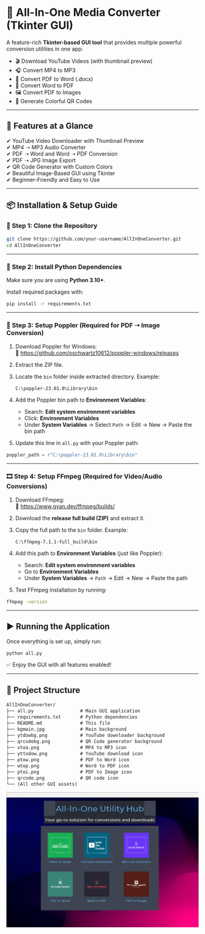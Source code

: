 # 🎥 All-In-One Media Converter (Tkinter GUI)

A feature-rich **Tkinter-based GUI tool** that provides multiple powerful conversion utilities in one app:

- 🎬 Download YouTube Videos (with thumbnail preview)
- 🎧 Convert MP4 to MP3
- 📄 Convert PDF to Word (.docx)
- 📑 Convert Word to PDF
- 🖼️ Convert PDF to Images
- 🔗 Generate Colorful QR Codes

---

## 🚀 Features at a Glance

✔ YouTube Video Downloader with Thumbnail Preview  
✔ MP4 ➝ MP3 Audio Converter  
✔ PDF ➝ Word and Word ➝ PDF Conversion  
✔ PDF ➝ JPG Image Export  
✔ QR Code Generator with Custom Colors  
✔ Beautiful Image-Based GUI using Tkinter  
✔ Beginner-Friendly and Easy to Use

---

## 📦 Installation & Setup Guide

### 📁 Step 1: Clone the Repository

```bash
git clone https://github.com/your-username/AllInOneConverter.git
cd AllInOneConverter
```

---

### 🐍 Step 2: Install Python Dependencies

Make sure you are using **Python 3.10+**.

Install required packages with:

```bash
pip install -r requirements.txt
```

---

### 📸 Step 3: Setup Poppler (Required for PDF ➝ Image Conversion)

1. Download Poppler for Windows:  
   🔗 https://github.com/oschwartz10612/poppler-windows/releases

2. Extract the ZIP file.

3. Locate the `bin` folder inside extracted directory. Example:  
   ```
   C:\poppler-23.01.0\Library\bin
   ```

4. Add the Poppler bin path to **Environment Variables**:  
   - Search: **Edit system environment variables**
   - Click: **Environment Variables**
   - Under **System Variables** → Select `Path` → Edit → New → Paste the bin path

5. Update this line in `all.py` with your Poppler path:

```python
poppler_path = r"C:\poppler-23.01.0\Library\bin"
```

---

### 🎞️ Step 4: Setup FFmpeg (Required for Video/Audio Conversions)

1. Download FFmpeg:  
   🔗 https://www.gyan.dev/ffmpeg/builds/

2. Download the **release full build (ZIP)** and extract it.

3. Copy the full path to the `bin` folder. Example:  
   ```
   C:\ffmpeg-7.1.1-full_build\bin
   ```

4. Add this path to **Environment Variables** (just like Poppler):  
   - Search: **Edit system environment variables**
   - Go to **Environment Variables**
   - Under **System Variables** → `Path` → Edit → New → Paste the path

5. Test FFmpeg installation by running:

```bash
ffmpeg -version
```

---

## ▶️ Running the Application

Once everything is set up, simply run:

```bash
python all.py
```

✅ Enjoy the GUI with all features enabled!

---

## 📁 Project Structure

```
AllInOneConverter/
├── all.py                 # Main GUI application
├── requirements.txt       # Python dependencies
├── README.md              # This file
├── bgmain.jpg             # Main background
├── ytdowbg.png            # YouTube downloader background
├── qrcodebg.png           # QR Code generator background
├── vtoa.png               # MP4 to MP3 icon
├── yttodow.png            # YouTube download icon
├── ptow.png               # PDF to Word icon
├── wtop.png               # Word to PDF icon
├── ptoi.png               # PDF to Image icon
├── qrcode.png             # QR code icon
└── (All other GUI assets)
```


![media_toolkit](media_toolkit.png)






